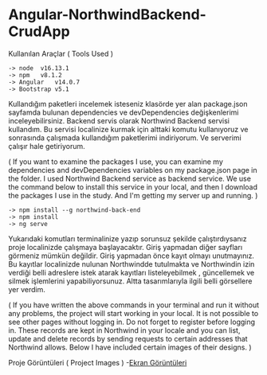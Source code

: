 # Angular-NorthwindBackend-CrudApp


Kullanılan Araçlar ( Tools Used )

    -> node  v16.13.1
    -> npm   v8.1.2
    -> Angular   v14.0.7
    -> Bootstrap v5.1
    
Kullandığım paketleri incelemek isteseniz klasörde yer alan package.json sayfamda bulunan dependencies ve devDependencies değişkenlerimi inceleyebilirsiniz. Backend servis olarak  Northwind Backend servisi kullandım. Bu servisi localinize kurmak için alttaki komutu kullanıyoruz ve sonrasında çalışmada kullandığım paketlerimi indiriyorum. Ve serverimi çalışır hale getiriyorum. 

( If you want to examine the packages I use, you can examine my dependencies and devDependencies variables on my package.json page in the folder. I used Northwind Backend service as backend service. We use the command below to install this service in your local, and then I download the packages I use in the study. And I'm getting my server up and running. )

    -> npm install --g northwind-back-end
    -> npm install
    -> ng serve
    
Yukarıdaki komutları terminalinize yazıp sorunsuz şekilde çalıştırdıysanız proje localinizde  çalışmaya başlayacaktır. Giriş yapmadan diğer sayfları görmeniz mümkün değildir. Giriş yapmadan önce kayıt olmayı unutmayınız. Bu kayıtlar localinizde nulunan Northwindde tutulmakta ve Northwindin izin verdiği belli adreslere istek atarak kayıtları listeleyebilmek , güncellemek  ve silmek işlemlerini yapabiliyorsunuz. Altta  tasarımlarıyla ilgili belli görsellere yer verdim.

( If you have written the above commands in your terminal and run it without any problems, the project will start working in your local. It is not possible to see other pages without logging in. Do not forget to register before logging in. These records are kept in Northwind in your locale and you can list, update and delete records by sending requests to certain addresses that Northwind allows. Below I have included certain images of their designs. )
    
    
 Proje Görüntüleri ( Project Images )  -[Ekran Görüntüleri](ss)
    




    
    
